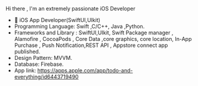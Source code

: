 Hi there ,
I'm an extremely passionate iOS Developer
- 📱 iOS App Developer(SwiftUI,UIkit)
- Programming Language: Swift ,C/C++, Java ,Python.
- Frameworks and Library : SwiftUI,UIkit, Swift Package manager , Alamofire , CocoaPods , Core Data ,core graphics, core location, In-App Purchase , Push Notification,REST API , Appstore connect app published.
- Design Pattern: MVVM.
- Database: Firebase.
-  App link: https://apps.apple.com/app/todo-and-everything/id6443719490
<!---
mdmarufprodhan/mdmarufprodhan is a ✨ special ✨ repository because its `README.md` (this file) appears on your GitHub profile.
You can click the Preview link to take a look at your changes.
--->
